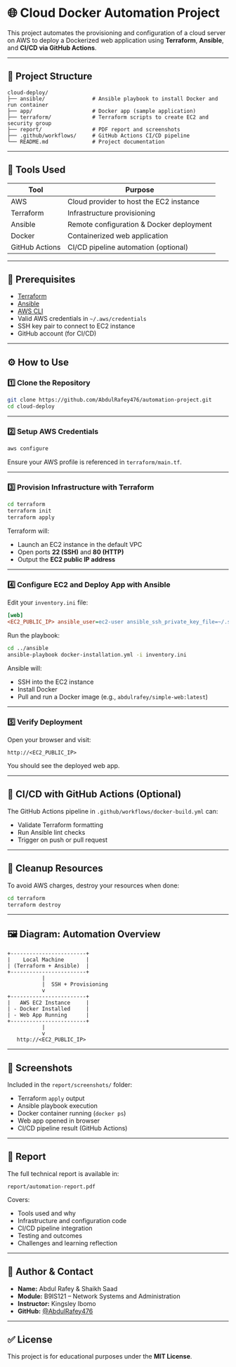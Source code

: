 # 🌐 Cloud Docker Automation Project

This project automates the provisioning and configuration of a cloud server on AWS to deploy a Dockerized web application using **Terraform**, **Ansible**, and **CI/CD via GitHub Actions**.

---

## 📁 Project Structure

```
cloud-deploy/
├── ansible/               # Ansible playbook to install Docker and run container
├── app/                   # Docker app (sample application)
├── terraform/             # Terraform scripts to create EC2 and security group
├── report/                # PDF report and screenshots
├── .github/workflows/     # GitHub Actions CI/CD pipeline
└── README.md              # Project documentation
```

---

## 🚀 Tools Used

| Tool          | Purpose                                  |
|---------------|-------------------------------------------|
| AWS           | Cloud provider to host the EC2 instance   |
| Terraform     | Infrastructure provisioning               |
| Ansible       | Remote configuration & Docker deployment  |
| Docker        | Containerized web application             |
| GitHub Actions| CI/CD pipeline automation (optional)      |

---

## 🔧 Prerequisites

- [Terraform](https://www.terraform.io/downloads)
- [Ansible](https://docs.ansible.com)
- [AWS CLI](https://aws.amazon.com/cli/)
- Valid AWS credentials in `~/.aws/credentials`
- SSH key pair to connect to EC2 instance
- GitHub account (for CI/CD)

---

## ⚙️ How to Use

### 1️⃣ Clone the Repository

```bash
git clone https://github.com/AbdulRafey476/automation-project.git
cd cloud-deploy
```

---

### 2️⃣ Setup AWS Credentials

```bash
aws configure
```

Ensure your AWS profile is referenced in `terraform/main.tf`.

---

### 3️⃣ Provision Infrastructure with Terraform

```bash
cd terraform
terraform init
terraform apply
```

Terraform will:
- Launch an EC2 instance in the default VPC
- Open ports **22 (SSH)** and **80 (HTTP)**
- Output the **EC2 public IP address**

---

### 4️⃣ Configure EC2 and Deploy App with Ansible

Edit your `inventory.ini` file:

```ini
[web]
<EC2_PUBLIC_IP> ansible_user=ec2-user ansible_ssh_private_key_file=~/.ssh/ssh-networking-key.pem
```

Run the playbook:

```bash
cd ../ansible
ansible-playbook docker-installation.yml -i inventory.ini
```

Ansible will:
- SSH into the EC2 instance
- Install Docker
- Pull and run a Docker image (e.g., `abdulrafey/simple-web:latest`)

---

### 5️⃣ Verify Deployment

Open your browser and visit:

```
http://<EC2_PUBLIC_IP>
```

You should see the deployed web app.

---

## 🔁 CI/CD with GitHub Actions (Optional)

The GitHub Actions pipeline in `.github/workflows/docker-build.yml` can:
- Validate Terraform formatting
- Run Ansible lint checks
- Trigger on push or pull request

---

## 🧹 Cleanup Resources

To avoid AWS charges, destroy your resources when done:

```bash
cd terraform
terraform destroy
```

---

## 🖼️ Diagram: Automation Overview

```
+------------------------+
|    Local Machine       |
| (Terraform + Ansible)  |
+------------------------+
           |
           |  SSH + Provisioning
           v
+------------------------+
|   AWS EC2 Instance     |
| - Docker Installed     |
| - Web App Running      |
+------------------------+
           |
           v
   http://<EC2_PUBLIC_IP>
```

---

## 📸 Screenshots

Included in the `report/screenshots/` folder:
- Terraform `apply` output
- Ansible playbook execution
- Docker container running (`docker ps`)
- Web app opened in browser
- CI/CD pipeline result (GitHub Actions)

---

## 📄 Report

The full technical report is available in:

```
report/automation-report.pdf
```

Covers:
- Tools used and why
- Infrastructure and configuration code
- CI/CD pipeline integration
- Testing and outcomes
- Challenges and learning reflection

---

## 🔗 Author & Contact

- **Name:** Abdul Rafey  & Shaikh Saad
- **Module:** B9IS121 – Network Systems and Administration  
- **Instructor:** Kingsley Ibomo  
- **GitHub:** [@AbdulRafey476](https://github.com/AbdulRafey476)

---

## ✅ License

This project is for educational purposes under the **MIT License**.
